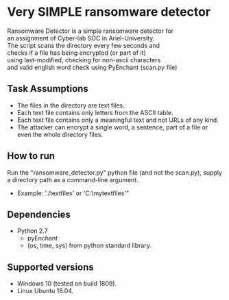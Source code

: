 # Very SIMPLE ransomware detector
Ransomware Detector is a simple ransomware detector for        
an assignment of Cyber-lab SOC in Ariel-University.            
The script scans the directory every few seconds and           
checks if a file has being encrypted (or part of it)           
using last-modified, checking for non-ascii characters         
and valid english word check using PyEnchant (scan.py file)    
## Task Assumptions
- The files in the directory are text files.
- Each text file contains only letters from the ASCII table.
- Each text file contains only a meaningful text and not URLs of any kind.
- The attacker can encrypt a single word, a sentence, part of a file or even the whole directory files.

## How to run
Run the "ransomware_detector.py" python file (and not the scan.py), supply a directory path as a command-line argument.
- Example: './textfiles' or 'C:\\mytextfiles'"

## Dependencies
- Python 2.7
    - pyEnchant
    - (os, time, sys) from python standard library.

## Supported versions
 - Windows 10 (tested on build 1809).
 - Linux Ubuntu 18.04. 

